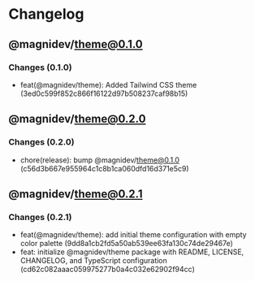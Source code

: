 # Changelog

## @magnidev/theme@0.1.0

### Changes (0.1.0)

- feat(@magnidev/theme): Added Tailwind CSS theme (3ed0c599f852c866f16122d97b508237caf98b15)

## @magnidev/theme@0.2.0

### Changes (0.2.0)

- chore(release): bump @magnidev/theme@0.1.0 (c56d3b667e955964c1c8b1ca060dfd16d371e5c9)

## @magnidev/theme@0.2.1

### Changes (0.2.1)

- feat(@magnidev/theme): add initial theme configuration with empty color palette (9dd8a1cb2fd5a50ab539ee63fa130c74de29467e)
- feat: initialize @magnidev/theme package with README, LICENSE, CHANGELOG, and TypeScript configuration (cd62c082aaac059975277b0a4c032e62902f94cc)
